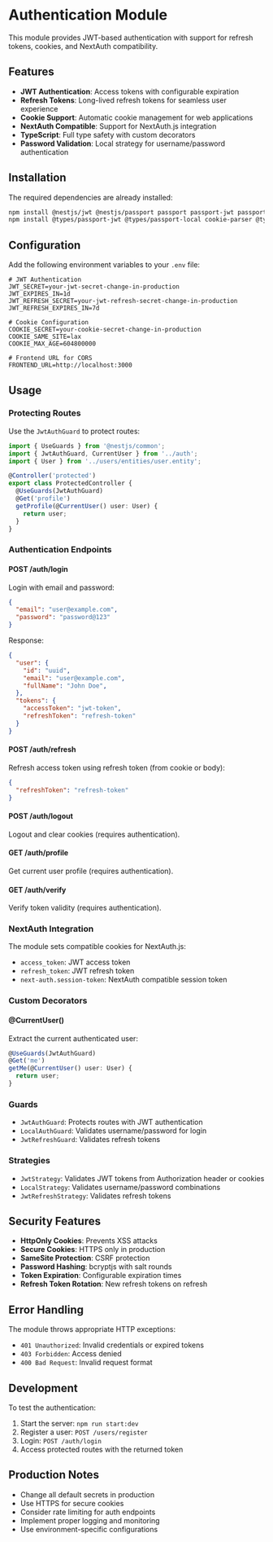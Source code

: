 # Authentication Module

This module provides JWT-based authentication with support for refresh tokens, cookies, and NextAuth compatibility.

## Features

- **JWT Authentication**: Access tokens with configurable expiration
- **Refresh Tokens**: Long-lived refresh tokens for seamless user experience
- **Cookie Support**: Automatic cookie management for web applications
- **NextAuth Compatible**: Support for NextAuth.js integration
- **TypeScript**: Full type safety with custom decorators
- **Password Validation**: Local strategy for username/password authentication

## Installation

The required dependencies are already installed:

```bash
npm install @nestjs/jwt @nestjs/passport passport passport-jwt passport-local
npm install @types/passport-jwt @types/passport-local cookie-parser @types/cookie-parser
```

## Configuration

Add the following environment variables to your `.env` file:

```env
# JWT Authentication
JWT_SECRET=your-jwt-secret-change-in-production
JWT_EXPIRES_IN=1d
JWT_REFRESH_SECRET=your-jwt-refresh-secret-change-in-production
JWT_REFRESH_EXPIRES_IN=7d

# Cookie Configuration
COOKIE_SECRET=your-cookie-secret-change-in-production
COOKIE_SAME_SITE=lax
COOKIE_MAX_AGE=604800000

# Frontend URL for CORS
FRONTEND_URL=http://localhost:3000
```

## Usage

### Protecting Routes

Use the `JwtAuthGuard` to protect routes:

```typescript
import { UseGuards } from '@nestjs/common';
import { JwtAuthGuard, CurrentUser } from '../auth';
import { User } from '../users/entities/user.entity';

@Controller('protected')
export class ProtectedController {
  @UseGuards(JwtAuthGuard)
  @Get('profile')
  getProfile(@CurrentUser() user: User) {
    return user;
  }
}
```

### Authentication Endpoints

#### POST /auth/login
Login with email and password:

```json
{
  "email": "user@example.com",
  "password": "password@123"
}
```

Response:
```json
{
  "user": {
    "id": "uuid",
    "email": "user@example.com",
    "fullName": "John Doe",
  },
  "tokens": {
    "accessToken": "jwt-token",
    "refreshToken": "refresh-token"
  }
}
```

#### POST /auth/refresh
Refresh access token using refresh token (from cookie or body):

```json
{
  "refreshToken": "refresh-token"
}
```

#### POST /auth/logout
Logout and clear cookies (requires authentication).

#### GET /auth/profile
Get current user profile (requires authentication).

#### GET /auth/verify
Verify token validity (requires authentication).

### NextAuth Integration

The module sets compatible cookies for NextAuth.js:

- `access_token`: JWT access token
- `refresh_token`: JWT refresh token
- `next-auth.session-token`: NextAuth compatible session token

### Custom Decorators

#### @CurrentUser()
Extract the current authenticated user:

```typescript
@UseGuards(JwtAuthGuard)
@Get('me')
getMe(@CurrentUser() user: User) {
  return user;
}
```

### Guards

- `JwtAuthGuard`: Protects routes with JWT authentication
- `LocalAuthGuard`: Validates username/password for login
- `JwtRefreshGuard`: Validates refresh tokens

### Strategies

- `JwtStrategy`: Validates JWT tokens from Authorization header or cookies
- `LocalStrategy`: Validates username/password combinations
- `JwtRefreshStrategy`: Validates refresh tokens

## Security Features

- **HttpOnly Cookies**: Prevents XSS attacks
- **Secure Cookies**: HTTPS only in production
- **SameSite Protection**: CSRF protection
- **Password Hashing**: bcryptjs with salt rounds
- **Token Expiration**: Configurable expiration times
- **Refresh Token Rotation**: New refresh tokens on refresh

## Error Handling

The module throws appropriate HTTP exceptions:

- `401 Unauthorized`: Invalid credentials or expired tokens
- `403 Forbidden`: Access denied
- `400 Bad Request`: Invalid request format

## Development

To test the authentication:

1. Start the server: `npm run start:dev`
2. Register a user: `POST /users/register`
3. Login: `POST /auth/login`
4. Access protected routes with the returned token

## Production Notes

- Change all default secrets in production
- Use HTTPS for secure cookies
- Consider rate limiting for auth endpoints
- Implement proper logging and monitoring
- Use environment-specific configurations
